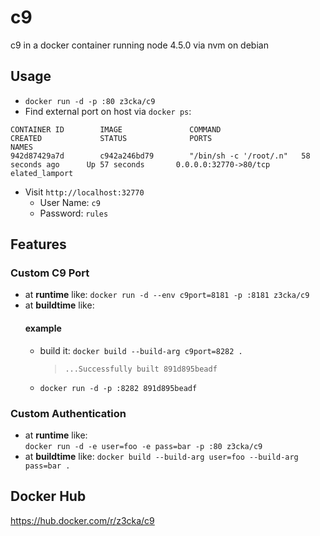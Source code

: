 # c9
c9 in a docker container running node 4.5.0 via nvm on debian

## Usage
* `docker run -d -p :80 z3cka/c9`  
* Find external port on host via `docker ps`:   
```
CONTAINER ID        IMAGE               COMMAND                  CREATED             STATUS              PORTS                                            NAMES
942d87429a7d        c942a246bd79        "/bin/sh -c '/root/.n"   58 seconds ago      Up 57 seconds       0.0.0.0:32770->80/tcp                             elated_lamport
```
* Visit `http://localhost:32770`
    - User Name: `c9`
    - Password: `rules`

## Features
### Custom C9 Port
* at **runtime** like:
  `docker run -d --env c9port=8181 -p :8181 z3cka/c9`
* at **buildtime** like:
  #### example
  * build it: `docker build --build-arg c9port=8282 .`  
    > `...Successfully built 891d895beadf`
  * `docker run -d -p :8282 891d895beadf`

### Custom Authentication
* at **runtime** like:  
  `docker run -d -e user=foo -e pass=bar -p :80 z3cka/c9`
* at **buildtime** like:
  `docker build --build-arg user=foo --build-arg pass=bar .`

## Docker Hub
https://hub.docker.com/r/z3cka/c9
